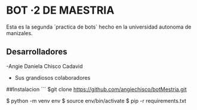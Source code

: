 # BOT ·2 DE MAESTRIA
Esta es la segunda ´practica de bots` hecho en la universidad autonoma de manizales.
## Desarrolladores

-Angie Daniela Chisco Cadavid
- Sus grandiosos colaboradores

##Instalacion
´´´
$git clone https://github.com/angiechisco/botMestria.git

$ python -m venv env
$ source env/bin/activate
$ pip -r requirements.txt
```
